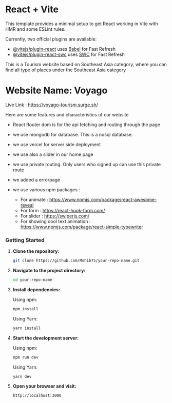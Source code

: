 # React + Vite

This template provides a minimal setup to get React working in Vite with HMR and some ESLint rules.

Currently, two official plugins are available:

- [@vitejs/plugin-react](https://github.com/vitejs/vite-plugin-react/blob/main/packages/plugin-react/README.md) uses [Babel](https://babeljs.io/) for Fast Refresh
- [@vitejs/plugin-react-swc](https://github.com/vitejs/vite-plugin-react-swc) uses [SWC](https://swc.rs/) for Fast Refresh

This is a Tourism website based on Southeast Asia category, where you can find all type of places under the Southeast Asia category

# Website Name: Voyago

Live Link : https://voyago-tourism.surge.sh/

Here are some features and characteristics of our website

* React Router dom  is for the api fetching and routing through the page

* we use mongodb for database. This is a nosql database.

* we use vercel for server side deployment

* we use also a slider in our home page

* we use private routing. Only users who signed up can use this private route

* we added a errorpage

* we use various npm packages :
  * For animate : https://www.npmjs.com/package/react-awesome-reveal
  * For form : https://react-hook-form.com/
  * For slider : https://swiperjs.com/
  * For showing cool text animation : https://www.npmjs.com/package/react-simple-typewriter

### Getting Started

1. **Clone the repository:**

   ```bash
   git clone https://github.com/Mohib75/your-repo-name.git

2. **Navigate to the project directory:**

   ```bash
   cd your-repo-name

3. **Install dependencies:**

   Using npm:
   ```bash
   npm install
   ```

   Using Yarn:
   ```bash
   yarn install
   ```

4. **Start the development server:**

   Using npm:
      ```bash
      npm run dev
      ```

   Using Yarn:
      ```bash
      yarn dev
      ```

5. **Open your browser and visit:**

   ```arduino
   http://localhost:3000
